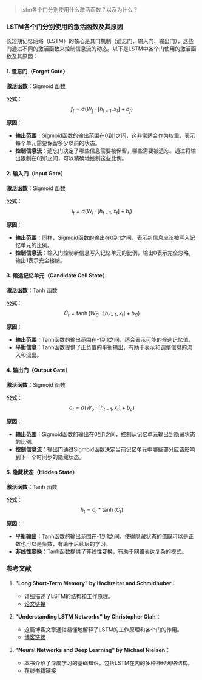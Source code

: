 > lstm各个门分别使用什么激活函数？以及为什么？


### LSTM各个门分别使用的激活函数及其原因

长短期记忆网络（LSTM）的核心是其门机制（遗忘门、输入门、输出门），这些门通过不同的激活函数来控制信息流的动态。以下是LSTM中各个门使用的激活函数及其原因：

#### 1. 遗忘门（Forget Gate）

**激活函数**：Sigmoid 函数

**公式**：
$$ f_t = \sigma(W_f \cdot [h_{t-1}, x_t] + b_f) $$

**原因**：
- **输出范围**：Sigmoid函数的输出范围在0到1之间，这非常适合作为权重，表示每个单元需要保留多少以前的状态。
- **控制信息流**：遗忘门决定了哪些信息需要被保留，哪些需要被遗忘。通过将输出限制在0到1之间，可以精确地控制这些比例。

#### 2. 输入门（Input Gate）

**激活函数**：Sigmoid 函数

**公式**：
$$ i_t = \sigma(W_i \cdot [h_{t-1}, x_t] + b_i) $$

**原因**：
- **输出范围**：同样，Sigmoid函数的输出在0到1之间，表示新信息应该被写入记忆单元的比例。
- **控制信息流**：输入门控制新信息写入记忆单元的比例，输出0表示完全忽略，输出1表示完全接纳。

#### 3. 候选记忆单元（Candidate Cell State）

**激活函数**：Tanh 函数

**公式**：
$$ \tilde{C}_t = \tanh(W_C \cdot [h_{t-1}, x_t] + b_C) $$

**原因**：
- **输出范围**：Tanh函数的输出范围在-1到1之间，适合表示可能的候选记忆值。
- **平衡信息**：Tanh函数提供了正负值的平衡输出，有助于表示和调整信息的流入和流出。

#### 4. 输出门（Output Gate）

**激活函数**：Sigmoid 函数

**公式**：
$$ o_t = \sigma(W_o \cdot [h_{t-1}, x_t] + b_o) $$

**原因**：
- **输出范围**：Sigmoid函数的输出在0到1之间，控制从记忆单元输出到隐藏状态的比例。
- **控制信息流**：输出门通过Sigmoid函数决定当前记忆单元中哪些部分应该影响到下一个时间步的隐藏状态。

#### 5. 隐藏状态（Hidden State）

**激活函数**：Tanh 函数

**公式**：
$$ h_t = o_t * \tanh(C_t) $$

**原因**：
- **平衡输出**：Tanh函数的输出范围在-1到1之间，使得隐藏状态的值既可以是正数也可以是负数，有助于后续层的学习。
- **非线性变换**：Tanh函数提供了非线性变换，有助于网络表达复杂的模式。

### 参考文献

1. **"Long Short-Term Memory" by Hochreiter and Schmidhuber**：
   - 详细描述了LSTM的结构和工作原理。
   - [论文链接](https://www.bioinf.jku.at/publications/older/2604.pdf)

2. **"Understanding LSTM Networks" by Christopher Olah**：
   - 这篇博客文章通俗易懂地解释了LSTM的工作原理和各个门的作用。
   - [博客链接](http://colah.github.io/posts/2015-08-Understanding-LSTMs/)

3. **"Neural Networks and Deep Learning" by Michael Nielsen**：
   - 本书介绍了深度学习的基础知识，包括LSTM在内的多种神经网络结构。
   - [在线书籍链接](http://neuralnetworksanddeeplearning.com/)

